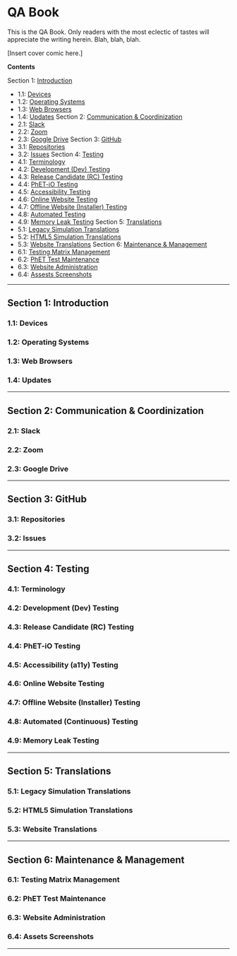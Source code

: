 <!---

~~~~~~~~~~~~~
~~ QA Book ~~
~~~~~~~~~~~~~

-->

<h1>QA Book</h1>

This is the QA Book. Only readers with the most eclectic of tastes will appreciate the writing herein. Blah, blah, blah.

[Insert cover comic here.]

<b>Contents</b>

Section 1: [Introduction](link)
  - 1.1: [Devices](link)
  - 1.2: [Operating Systems](link)
  - 1.3: [Web Browsers](link)
  - 1.4: [Updates](link)
Section 2: [Communication & Coordinization](link)
  - 2.1: [Slack](link)
  - 2.2: [Zoom](link)
  - 2.3: [Google Drive](link)
Section 3: [GitHub](link)
  - 3.1: [Repositories](link)
  - 3.2: [Issues](link)
Section 4: [Testing](link)
  - 4.1: [Terminology](link)
  - 4.2: [Development (Dev) Testing](link)
  - 4.3: [Release Candidate (RC) Testing](link)
  - 4.4: [PhET-iO Testing](link)
  - 4.5: [Accessibility Testing](link)
  - 4.6: [Online Website Testing](link)
  - 4.7: [Offline Website (Installer) Testing](link)
  - 4.8: [Automated Testing](link)
  - 4.9: [Memory Leak Testing](link)
Section 5: [Translations](link)
  - 5.1: [Legacy Simulation Translations](link)
  - 5.2: [HTML5 Simulation Translations](link)
  - 5.3: [Website Translations](link)
Section 6: [Maintenance & Management](link)
  - 6.1: [Testing Matrix Management](link)
  - 6.2: [PhET Test Maintenance](link)
  - 6.3: [Website Administration](link)
  - 6.4: [Assests Screenshots](link)

<hr>

<!---
\\\\\\\\\\\\\\\\\\\\\\\\\\\\\\\\\\\\\\\\\\\\\\\\\\\\\\\\\\\\\\\\\\\\\\\\\\\\\\\\\\\\\\\\\\\\\\\\\\\\\\\\\\\\\\\\\\\\\\\\
\\\\\\\\\\ Section 1: Introduction
\\\\\\\\\\\\\\\\\\\\\\\\\\\\\\\\\\\\\\\\\\\\\\\\\\\\\\\\\\\\\\\\\\\\\\\\\\\\\\\\\\\\\\\\\\\\\\\\\\\\\\\\\\\\\\\\\\\\\\\\
-->

<h2>Section 1: Introduction</h2>

<h3>1.1: Devices</h3>
<h3>1.2: Operating Systems</h3>
<h3>1.3: Web Browsers</h3>
<h3>1.4: Updates</h3>

<hr>

<!---
\\\\\\\\\\\\\\\\\\\\\\\\\\\\\\\\\\\\\\\\\\\\\\\\\\\\\\\\\\\\\\\\\\\\\\\\\\\\\\\\\\\\\\\\\\\\\\\\\\\\\\\\\\\\\\\\\\\\\\\\
\\\\\\\\\\ Section 2: Communication & Coordinization
\\\\\\\\\\\\\\\\\\\\\\\\\\\\\\\\\\\\\\\\\\\\\\\\\\\\\\\\\\\\\\\\\\\\\\\\\\\\\\\\\\\\\\\\\\\\\\\\\\\\\\\\\\\\\\\\\\\\\\\\
-->

<h2>Section 2: Communication & Coordinization</h2>

<h3>2.1: Slack</h3>
<h3>2.2: Zoom</h3>
<h3>2.3: Google Drive</h3>

<hr>

<!---
\\\\\\\\\\\\\\\\\\\\\\\\\\\\\\\\\\\\\\\\\\\\\\\\\\\\\\\\\\\\\\\\\\\\\\\\\\\\\\\\\\\\\\\\\\\\\\\\\\\\\\\\\\\\\\\\\\\\\\\\
\\\\\\\\\\ Section 3: GitHub
\\\\\\\\\\\\\\\\\\\\\\\\\\\\\\\\\\\\\\\\\\\\\\\\\\\\\\\\\\\\\\\\\\\\\\\\\\\\\\\\\\\\\\\\\\\\\\\\\\\\\\\\\\\\\\\\\\\\\\\\
-->

<h2>Section 3: GitHub</h2>

<h3>3.1: Repositories</h3>
<h3>3.2: Issues</h3>

<hr>

<!---
\\\\\\\\\\\\\\\\\\\\\\\\\\\\\\\\\\\\\\\\\\\\\\\\\\\\\\\\\\\\\\\\\\\\\\\\\\\\\\\\\\\\\\\\\\\\\\\\\\\\\\\\\\\\\\\\\\\\\\\\
\\\\\\\\\\ Section 4: Testing
\\\\\\\\\\\\\\\\\\\\\\\\\\\\\\\\\\\\\\\\\\\\\\\\\\\\\\\\\\\\\\\\\\\\\\\\\\\\\\\\\\\\\\\\\\\\\\\\\\\\\\\\\\\\\\\\\\\\\\\\
-->

<h2>Section 4: Testing</h2>

<h3>4.1: Terminology</h3>
<h3>4.2: Development (Dev) Testing</h3>
<h3>4.3: Release Candidate (RC) Testing</h3>
<h3>4.4: PhET-iO Testing</h3>
<h3>4.5: Accessibility (a11y) Testing</h3>
<h3>4.6: Online Website Testing</h3>
<h3>4.7: Offline Website (Installer) Testing</h3>
<h3>4.8: Automated (Continuous) Testing</h3>
<h3>4.9: Memory Leak Testing</h3>

<hr>

<!---
\\\\\\\\\\\\\\\\\\\\\\\\\\\\\\\\\\\\\\\\\\\\\\\\\\\\\\\\\\\\\\\\\\\\\\\\\\\\\\\\\\\\\\\\\\\\\\\\\\\\\\\\\\\\\\\\\\\\\\\\
\\\\\\\\\\ Section 5: Translations
\\\\\\\\\\\\\\\\\\\\\\\\\\\\\\\\\\\\\\\\\\\\\\\\\\\\\\\\\\\\\\\\\\\\\\\\\\\\\\\\\\\\\\\\\\\\\\\\\\\\\\\\\\\\\\\\\\\\\\\\
-->

<h2>Section 5: Translations</h2>

<h3>5.1: Legacy Simulation Translations</h3>
<h3>5.2: HTML5 Simulation Translations</h3>
<h3>5.3: Website Translations</h3>

<hr>

<!---
\\\\\\\\\\\\\\\\\\\\\\\\\\\\\\\\\\\\\\\\\\\\\\\\\\\\\\\\\\\\\\\\\\\\\\\\\\\\\\\\\\\\\\\\\\\\\\\\\\\\\\\\\\\\\\\\\\\\\\\\
\\\\\\\\\\ Section 6: Maintenance & Management
\\\\\\\\\\\\\\\\\\\\\\\\\\\\\\\\\\\\\\\\\\\\\\\\\\\\\\\\\\\\\\\\\\\\\\\\\\\\\\\\\\\\\\\\\\\\\\\\\\\\\\\\\\\\\\\\\\\\\\\\
-->

<h2>Section 6: Maintenance & Management</h2>

<h3>6.1: Testing Matrix Management</h3>
<h3>6.2: PhET Test Maintenance</h3>
<h3>6.3: Website Administration</h3>
<h3>6.4: Assets Screenshots</h3>

<hr>
